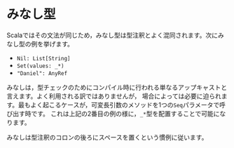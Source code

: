 みなし型
========

Scalaではその文法が同じため，みなし型は型注釈とよく混同されます。次にみなし型の例を挙げます。

-   `Nil: List[String]`
-   `Set(values: _*)`
-   `"Daniel": AnyRef`

みなしは，型チェックのためにコンパイル時に行われる単なるアップキャストと言えます。よく利用される訳ではありませんが，
場合によっては必要に迫られます。最もよく起こるケースが，可変長引数のメソッドを1つの`Seq`パラメータで呼び出す時です。
これは上記の2番目の例の様に，`_*`型を配置することで可能になります。

みなしは型注釈のコロンの後ろにスペースを置くという慣例に従います。

